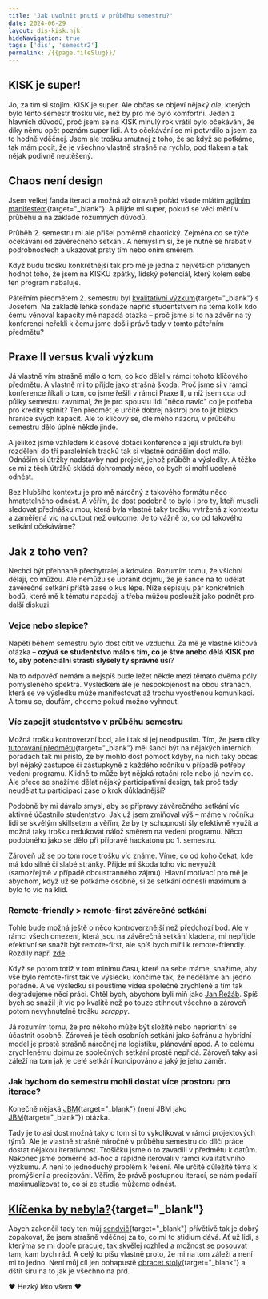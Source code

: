 ```yaml
---
title: 'Jak uvolnit pnutí v průběhu semestru?'
date: 2024-06-29
layout: dis-kisk.njk
hideNavigation: true
tags: ['dis', 'semestr2']
permalink: /{{page.fileSlug}}/
---
```


## KISK je super!

Jo, za tím si stojím. KISK je super. Ale občas se objeví nějaký _ale_, kterých bylo tento semestr trošku víc, než by pro mě bylo komfortní. Jeden z hlavních důvodů, proč jsem se na KISK minulý rok vrátil bylo očekávání, že díky němu opět poznám super lidi. A to očekávání se mi potvrdilo a jsem za to hodně vděčnej. Jsem ale trošku smutnej z toho, že se když se potkáme, tak mám pocit, že je všechno vlastně strašně na rychlo, pod tlakem a tak nějak podivně neutěšený.

## Chaos není design

Jsem velkej fanda iterací a možná až otravně pořád všude mlátím [agilním manifestem](https://agilemanifesto.org/){target="_blank"}. A přijde mi super, pokud se věci mění v průběhu a na základě rozumných důvodů.

Průběh 2. semestru mi ale přišel poměrně chaotický. Zejména co se týče očekávání od závěrečného setkání. A nemyslím si, že je nutné se hrabat v podrobnostech a ukazovat prsty tím nebo oním směrem.

Když budu trošku konkrétnější tak pro mě je jedna z největších přidaných hodnot toho, že jsem na KISKU zpátky, lidský potenciál, který kolem sebe ten program nabaluje.

Páteřním předmětem 2. semestru byl [kvalitativní výzkum](https://is.muni.cz/predmet/1421/DESB23?lang=cs&obdobi=9124){target="_blank"} s Josefem. Na základě lehké sondáže napříč studentstvem na téma kolik kdo čemu věnoval kapacity mě napadá otázka – proč jsme si to na závěr na tý konferenci neřekli k čemu jsme došli právě tady v tomto páteřním předmětu?

## Praxe II versus kvali výzkum

Já vlastně vím strašně málo o tom, co kdo dělal v rámci tohoto klíčového předmětu. A vlastně mi to přijde jako strašná škoda. Proč jsme si v rámci konference říkali o tom, co jsme řešili v rámci Praxe II, u níž jsem cca od půlky semestru zavnímal, že je pro spoustu lidí "něco navíc" co je potřeba pro kredity splnit? Ten předmět je určitě dobrej nástroj pro to jít blízko hranice svých kapacit. Ale to klíčový se, dle mého názoru, v průběhu semestru dělo úplně někde jinde.

A jelikož jsme vzhledem k časové dotaci konference a její struktuře byli rozdělení do tří paralelních tracků tak si vlastně odnáším dost málo. Odnáším si útržky nadstavby nad projekt, jehož průběh a výsledky. A těžko se mi z těch útržků skládá dohromady něco, co bych si mohl uceleně odnést. 

Bez hlubšího kontextu je pro mě náročný z takového formátu něco hmatetelného odnést. A věřím, že dost podobně to bylo i pro ty, kteří museli sledovat přednášku mou, která byla vlastně taky trošku vytržená z kontextu a zaměřená víc na output než outcome. Je to vážně to, co od takového setkání očekáváme?

## Jak z toho ven?

Nechci být přehnaně přechytralej a kdovíco. Rozumím tomu, že všichni dělají, co můžou. Ale nemůžu se ubránit dojmu, že je šance na to udělat závěrečné setkání příště zase o kus lépe. Níže sepisuju pár konkrétních bodů, které mě k tématu napadají a třeba můžou posloužit jako podnět pro další diskuzi.

### Vejce nebo slepice?
Napětí během semestru bylo dost cítit ve vzduchu. Za mě je vlastně klíčová otázka – __ozývá se studentstvo málo s tím, co je štve anebo dělá KISK pro to, aby potenciální strasti slyšely ty správně uši__?

Na to odpověď nemám a nejspíš bude ležet někde mezi těmato dvěma póly pomysleného spektra. Výsledkem ale je nespokojenost na obou stranách, která se ve výsledku může manifestovat až trochu vyostřenou komunikací. A tomu se, doufám, chceme pokud možno vyhnout.

### Víc zapojit studentstvo v průběhu semestru
Možná trošku kontroverzní bod, ale i tak si jej neodpustím. Tím, že jsem díky [tutorování předmětu](https://is.muni.cz/predmet/1421/DESB43?lang=cs&obdobi=9124){target="_blank"} měl šanci být na nějakých interních poradách tak mi přišlo, že by mohlo dost pomoct kdyby, na nich taky občas byl nějaký zástupce či zástupkyně z každého ročníku v případě potřeby vedení programu. Klidně to může být nějaká rotační role nebo já nevím co. Ale přece se snažíme dělat nějaký participativní design, tak proč tady neudělat tu participaci zase o krok důkladnější?

Podobně by mi dávalo smysl, aby se přípravy závěrečného setkání víc aktivně účastnilo studentstvo. Jak už jsem zmiňoval výš – máme v ročníku lidi se skvělým skillsetem a věřím, že by ty schopnosti šly efektivně využít a možná taky trošku redukovat nálož směrem na vedení programu. Něco podobného jako se dělo při přípravě hackatonu po 1. semestru.

Zároveň už se po tom roce trošku víc známe. Víme, co od koho čekat, kde má kdo silné či slabé stránky. Přijde mi škoda toho víc nevyužít (samozřejmě v případě oboustranného zájmu). Hlavní motivací pro mě je abychom, když už se potkáme osobně, si ze setkání odnesli maximum a bylo to víc na klid.

### Remote-friendly > remote-first závěrečné setkání
Tohle bude možná ještě o něco kontroverznější než předchozí bod. Ale v rámci všech omezení, která jsou na závěrečná setkání kladena, mi nepřijde efektivní se snažit být remote-first, ale spíš bych mířil k remote-friendly. Rozdíly např. [zde](https://circleci.com/blog/what-it-means-to-be-remote-first-vs-remote-friendly/).

Když se potom totiž v tom minimu času, které na sebe máme, snažíme, aby vše bylo remote-first tak ve výsledku končíme tak, že neděláme ani jedno pořádně. A ve výsledku si pouštíme videa společně zrychleně a tím tak degradujeme něcí práci. Chtěl bych, abychom byli míň jako [Jan Řežáb](https://forbes.cz/jan-rezab-proc-se-koukam-na-filmy-a-serialy-zrychlene/). Spíš bych se snažil jít víc po kvalitě než po touze stihnout všechno a zároveň potom nevyhnutelně trošku _scrappy_.

Já rozumím tomu, že pro někoho může být složité nebo neprioritní se účastnit osobně. Zároveň je těch osobních setkání jako šafránu a hybridní model je prostě strašně náročnej na logistiku, plánování apod. A to celému zrychlenému dojmu ze společných setkání prostě nepřidá. Zároveň taky asi záleží na tom jak je celé setkání koncipováno a jaký je jeho záměr.

### Jak bychom do semestru mohli dostat více prostoru pro iterace?
Konečně nějaká [JBM](https://libdesign.kisk.cz/metody/jak-bychom-mohli){target="_blank"} (není JBM jako [JBM](http://jbmbrewlab.cz/){target="_blank"}) otázka.

Tady je to asi dost možná taky o tom si to vykolíkovat v rámci projektových týmů. Ale je vlastně strašně náročné v průběhu semestru do dílčí práce dostat nějakou iterativnost. Trošičku jsme o to zavadili v předmětu k datům. Nakonec jsme poměrně ad-hoc a rapidně iterovali v rámci kvalitativního výzkumu. A není to jednoduchý problém k řešení. Ale určitě důležité téma k promýšlení a precizování. Věřím, že právě postupnou iterací, se nám podaří maximualizovat to, co si ze studia můžeme odnést.

## [Klíčenka by nebyla?](https://www.facebook.com/tadymateklicenku/?locale=cs_CZ){target="_blank"}
Abych zakončil tady ten můj [sendvič](https://pracovna.aktualne.cz/sest-pravidel-spravneho-feedbacku-aneb-jak-vycitat-chyby-efe/r~4a506326887111eaa7deac1f6b220ee8/){target="_blank"} přívětivě tak je dobrý zopakovat, že jsem strašně vděčnej za to, co mi to stidium dává. Ať už lidi, s kterýma se mi dobře pracuje, tak skvělej rozhled a možnost se posouvat tam, kam bych rád. A celý to píšu vlastně proto, že mi na tom záleží a není mi to jedno. Není můj cíl jen bohapustě [obracet stoly](https://official-tropes.fandom.com/wiki/Flipping_the_Table){target="_blank"} a dštít síru na to jak je všechno na prd.

❤️ Hezký léto všem ❤️
